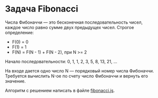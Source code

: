 # Задача Fibonacci

Числа Фибоначчи — это бесконечная последовательность чисел, каждое число равно сумме двух предыдущех чисел. Строгое
определение:

- F(0) = 0
- F(1) = 1
- F(N) = F(N - 1) + F(N - 2), при N >= 2

Начало последовательности: 0, 1, 1, 2, 3, 5, 8, 13, 21, ...

На входе дается одно число N — порядковый номер числа Фибоначчи. Требуется вычислить N-ое по счету число Фибоначчи и
вернуть его значение.

Алгоритм с решением написать в файле [fibonacci.js](fibonacci.js).
